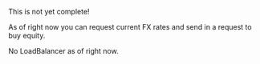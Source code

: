 This is not yet complete!

As of right now you can request current FX rates and send in a request to buy equity.

No LoadBalancer as of right now.
